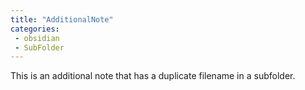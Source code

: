 ```yaml
---
title: "AdditionalNote"
categories:
 - obsidian
 - SubFolder
---
```

This is an additional note that has a duplicate filename in a subfolder.